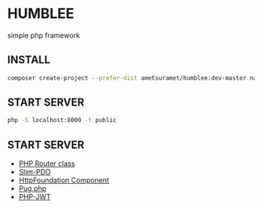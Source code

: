 # HUMBLEE
simple php framework

## INSTALL

```bash
composer create-project --prefer-dist ametsuramet/humblee:dev-master name_project
```

## START SERVER
```bash
php -S localhost:8000 -t public
```

## START SERVER
* [PHP Router class](https://github.com/dannyvankooten/PHP-Router)
* [Slim-PDO](https://github.com/FaaPz/Slim-PDO)
* [HttpFoundation Component](https://github.com/symfony/http-foundation)
* [Pug.php](https://github.com/pug-php/pug)
* [PHP-JWT](https://github.com/firebase/php-jwt)

